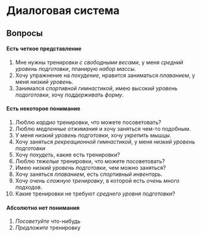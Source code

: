 # Диалоговая система
## Вопросы

#### Есть четкое представление
1. Мне нужны тренировки _с свободными весами_, у меня _средний уровень подготовки_, планирую _набор массы_.
2. Хочу упражнение на _похудение_, нравится заниматься _плаванием_, у меня _низкий уровень_.
3. Занимался _спортивной гимнастикой_, имею _высокий уровень подоготовки_, хочу _поддерживать форму_.

#### Есть некоторое понимание
1. Люблю _кардио_ тренировки, что можете посоветовать?
2. Люблю _медленные отжимания_ и хочу заняться чем-то подобным.
3. У меня _низкий уровень подготовки_, хочу _укрепить мышцы_.
4. Хочу заняться _рекреационной гимнастикой_, у меня _низкий уровень подготовки_
5. Хочу _похудеть_, какие есть тренировки?
6. Люблю _тяжелые_ тренировки, что можете посоветовать?
7. Имею _низкий уровень подготовки_, чем можно заняться?
8. Хочу заняться _плаванием_, есть _спортивный инвентарь_.
9. Хочу _очень сложную тренировку_, в которой есть _очень много подходов_.
10. Какие тренировки не требуют _среднего уровня подготовки_?

#### Абсолютно нет понимания
1. _Посоветуйте_ что-нибудь
2. _Предложите_ тренировку
